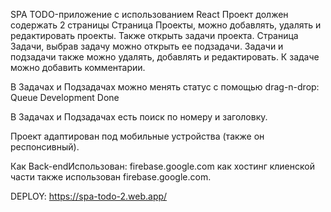 SPA TODO-приложение с использованием React
Проект должен содержать 2 страницы
Страница Проекты, можно добавлять, удалять и редактировать проекты. Также открыть задачи проекта.
Страница Задачи, выбрав задачу можно открыть ее подзадачи. Задачи и подзадачи также можно удалять, добавлять и редактировать. К задаче можно добавить комментарии.

В Задачах и Подзадачах можно менять статус с помощью drag-n-drop:
Queue
Development
Done

В Задачах и Подзадачах есть поиск по номеру и заголовку.

Проект адаптирован под мобильные устройства (также он респонсивный).

Как Back-endИспользован: firebase.google.com
как хостинг клиенской части также использован firebase.google.com.

DEPLOY: https://spa-todo-2.web.app/

